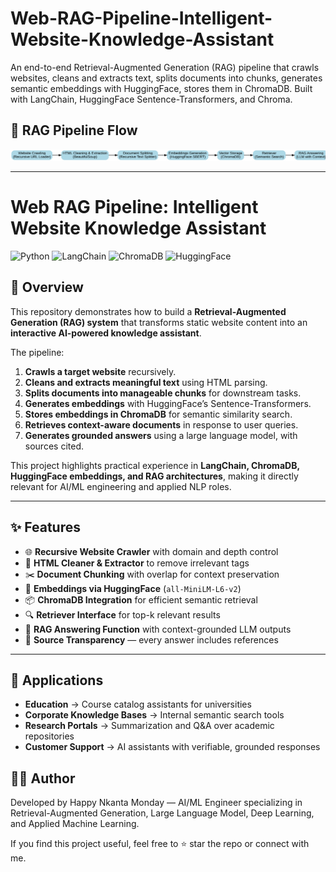 # Web-RAG-Pipeline-Intelligent-Website-Knowledge-Assistant
An end-to-end Retrieval-Augmented Generation (RAG) pipeline that crawls websites, cleans and extracts text, splits documents into chunks, generates semantic embeddings with HuggingFace, stores them in ChromaDB.  Built with LangChain, HuggingFace Sentence-Transformers, and Chroma.


## 🔄 RAG Pipeline Flow

![RAG Pipeline Flowchart](rag_pipeline_flowchart.svg)


---

# Web RAG Pipeline: Intelligent Website Knowledge Assistant

![Python](https://img.shields.io/badge/Python-3.10+-blue.svg)
![LangChain](https://img.shields.io/badge/LangChain-Framework-orange.svg)
![ChromaDB](https://img.shields.io/badge/Chroma-VectorDB-green.svg)
![HuggingFace](https://img.shields.io/badge/Embeddings-HuggingFace-yellow.svg)

## 📖 Overview

This repository demonstrates how to build a **Retrieval-Augmented Generation (RAG) system** that transforms static website content into an **interactive AI-powered knowledge assistant**.

The pipeline:

1. **Crawls a target website** recursively.
2. **Cleans and extracts meaningful text** using HTML parsing.
3. **Splits documents into manageable chunks** for downstream tasks.
4. **Generates embeddings** with HuggingFace’s Sentence-Transformers.
5. **Stores embeddings in ChromaDB** for semantic similarity search.
6. **Retrieves context-aware documents** in response to user queries.
7. **Generates grounded answers** using a large language model, with sources cited.

This project highlights practical experience in **LangChain, ChromaDB, HuggingFace embeddings, and RAG architectures**, making it directly relevant for AI/ML engineering and applied NLP roles.

---

## ✨ Features

* 🌐 **Recursive Website Crawler** with domain and depth control
* 🧹 **HTML Cleaner & Extractor** to remove irrelevant tags
* ✂️ **Document Chunking** with overlap for context preservation
* 🧠 **Embeddings via HuggingFace** (`all-MiniLM-L6-v2`)
* 📦 **ChromaDB Integration** for efficient semantic retrieval
* 🔍 **Retriever Interface** for top-k relevant results
* 🤖 **RAG Answering Function** with context-grounded LLM outputs
* 📑 **Source Transparency** — every answer includes references

---


## 🎯 Applications

* **Education** → Course catalog assistants for universities
* **Corporate Knowledge Bases** → Internal semantic search tools
* **Research Portals** → Summarization and Q\&A over academic repositories
* **Customer Support** → AI assistants with verifiable, grounded responses



## 🧑‍💻 Author

Developed by Happy Nkanta Monday — AI/ML Engineer specializing in Retrieval-Augmented Generation, Large Language Model, Deep Learning, and Applied Machine Learning.

If you find this project useful, feel free to ⭐ star the repo or connect with me.
```





